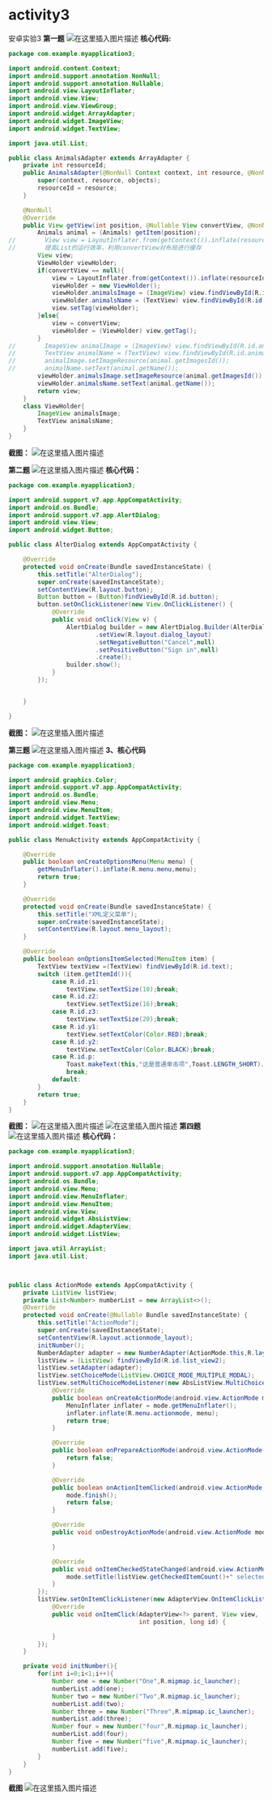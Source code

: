 # activity3
安卓实验3
**第一题**
![在这里插入图片描述](https://img-blog.csdnimg.cn/20190408225034471.jpg?x-oss-process=image/watermark,type_ZmFuZ3poZW5naGVpdGk,shadow_10,text_aHR0cHM6Ly9ibG9nLmNzZG4ubmV0L3dhbmdiaW5fMTAxMg==,size_16,color_FFFFFF,t_70)
**核心代码:**

```java
package com.example.myapplication3;

import android.content.Context;
import android.support.annotation.NonNull;
import android.support.annotation.Nullable;
import android.view.LayoutInflater;
import android.view.View;
import android.view.ViewGroup;
import android.widget.ArrayAdapter;
import android.widget.ImageView;
import android.widget.TextView;

import java.util.List;

public class AnimalsAdapter extends ArrayAdapter {
    private int resourceId;
    public AnimalsAdapter(@NonNull Context context, int resource, @NonNull List<Animals> objects) {
        super(context, resource, objects);
        resourceId = resource;
    }

    @NonNull
    @Override
    public View getView(int position, @Nullable View convertView, @NonNull ViewGroup parent) {
        Animals animal = (Animals) getItem(position);
//        View view = LayoutInflater.from(getContext()).inflate(resourceId,parent,false);
//        提高List的运行效率，利用convertView对布局进行缓存
        View view;
        ViewHolder viewHolder;
        if(convertView == null){
            view = LayoutInflater.from(getContext()).inflate(resourceId,parent,false);
            viewHolder = new ViewHolder();
            viewHolder.animalsImage = (ImageView) view.findViewById(R.id.animals_image);
            viewHolder.animalsName = (TextView) view.findViewById(R.id.animals_name);
            view.setTag(viewHolder);
        }else{
            view = convertView;
            viewHolder = (ViewHolder) view.getTag();
        }
//        ImageView animalImage = (ImageView) view.findViewById(R.id.animals_image);
//        TextView animalName = (TextView) view.findViewById(R.id.animals_name);
//        animalImage.setImageResource(animal.getImagesId());
//        animalName.setText(animal.getName());
        viewHolder.animalsImage.setImageResource(animal.getImagesId());
        viewHolder.animalsName.setText(animal.getName());
        return view;
    }
    class ViewHolder{
        ImageView animalsImage;
        TextView animalsName;
    }
}
```

**截图：**
![在这里插入图片描述](https://img-blog.csdnimg.cn/20190408220118246.png?x-oss-process=image/watermark,type_ZmFuZ3poZW5naGVpdGk,shadow_10,text_aHR0cHM6Ly9ibG9nLmNzZG4ubmV0L3dhbmdiaW5fMTAxMg==,size_16,color_FFFFFF,t_70)

**第二题**
![在这里插入图片描述](https://img-blog.csdnimg.cn/20190408220407402.png?x-oss-process=image/watermark,type_ZmFuZ3poZW5naGVpdGk,shadow_10,text_aHR0cHM6Ly9ibG9nLmNzZG4ubmV0L3dhbmdiaW5fMTAxMg==,size_16,color_FFFFFF,t_70)
**核心代码：**
```java
package com.example.myapplication3;

import android.support.v7.app.AppCompatActivity;
import android.os.Bundle;
import android.support.v7.app.AlertDialog;
import android.view.View;
import android.widget.Button;

public class AlterDialog extends AppCompatActivity {

    @Override
    protected void onCreate(Bundle savedInstanceState) {
        this.setTitle("AlterDialog");
        super.onCreate(savedInstanceState);
        setContentView(R.layout.button);
        Button button = (Button)findViewById(R.id.button);
        button.setOnClickListener(new View.OnClickListener() {
            @Override
            public void onClick(View v) {
                AlertDialog builder = new AlertDialog.Builder(AlterDialog.this)
                        .setView(R.layout.dialog_layout)
                        .setNegativeButton("Cancel",null)
                        .setPositiveButton("Sign in",null)
                        .create();
                builder.show();
            }
        });


    }

}

```
**截图：**
![在这里插入图片描述](https://img-blog.csdnimg.cn/20190408220522911.png?x-oss-process=image/watermark,type_ZmFuZ3poZW5naGVpdGk,shadow_10,text_aHR0cHM6Ly9ibG9nLmNzZG4ubmV0L3dhbmdiaW5fMTAxMg==,size_16,color_FFFFFF,t_70)

**第三题**
![在这里插入图片描述](https://img-blog.csdnimg.cn/20190408220752440.png?x-oss-process=image/watermark,type_ZmFuZ3poZW5naGVpdGk,shadow_10,text_aHR0cHM6Ly9ibG9nLmNzZG4ubmV0L3dhbmdiaW5fMTAxMg==,size_16,color_FFFFFF,t_70)
**3、核心代码**
```java
package com.example.myapplication3;

import android.graphics.Color;
import android.support.v7.app.AppCompatActivity;
import android.os.Bundle;
import android.view.Menu;
import android.view.MenuItem;
import android.widget.TextView;
import android.widget.Toast;

public class MenuActivity extends AppCompatActivity {

    @Override
    public boolean onCreateOptionsMenu(Menu menu) {
        getMenuInflater().inflate(R.menu.menu,menu);
        return true;
    }

    @Override
    protected void onCreate(Bundle savedInstanceState) {
        this.setTitle("XML定义菜单");
        super.onCreate(savedInstanceState);
        setContentView(R.layout.menu_layout);
    }

    @Override
    public boolean onOptionsItemSelected(MenuItem item) {
        TextView textView =(TextView) findViewById(R.id.text);
        switch (item.getItemId()){
            case R.id.z1:
                textView.setTextSize(10);break;
            case R.id.z2:
                textView.setTextSize(16);break;
            case R.id.z3:
                textView.setTextSize(20);break;
            case R.id.y1:
                textView.setTextColor(Color.RED);break;
            case R.id.y2:
                textView.setTextColor(Color.BLACK);break;
            case R.id.p:
                Toast.makeText(this,"这是普通单击项",Toast.LENGTH_SHORT).show();
                break;
            default:
        }
        return true;
    }
}
```
**截图：**
![在这里插入图片描述](https://img-blog.csdnimg.cn/20190408221032125.png?x-oss-process=image/watermark,type_ZmFuZ3poZW5naGVpdGk,shadow_10,text_aHR0cHM6Ly9ibG9nLmNzZG4ubmV0L3dhbmdiaW5fMTAxMg==,size_16,color_FFFFFF,t_70)
![在这里插入图片描述](https://img-blog.csdnimg.cn/20190408221049503.png?x-oss-process=image/watermark,type_ZmFuZ3poZW5naGVpdGk,shadow_10,text_aHR0cHM6Ly9ibG9nLmNzZG4ubmV0L3dhbmdiaW5fMTAxMg==,size_16,color_FFFFFF,t_70)
**第四题**
![在这里插入图片描述](https://img-blog.csdnimg.cn/20190408221250834.png?x-oss-process=image/watermark,type_ZmFuZ3poZW5naGVpdGk,shadow_10,text_aHR0cHM6Ly9ibG9nLmNzZG4ubmV0L3dhbmdiaW5fMTAxMg==,size_16,color_FFFFFF,t_70)
**核心代码：**
```java
package com.example.myapplication3;

import android.support.annotation.Nullable;
import android.support.v7.app.AppCompatActivity;
import android.os.Bundle;
import android.view.Menu;
import android.view.MenuInflater;
import android.view.MenuItem;
import android.view.View;
import android.widget.AbsListView;
import android.widget.AdapterView;
import android.widget.ListView;

import java.util.ArrayList;
import java.util.List;



public class ActionMode extends AppCompatActivity {
    private ListView listView;
    private List<Number> numberList = new ArrayList<>();
    @Override
    protected void onCreate(@Nullable Bundle savedInstanceState) {
        this.setTitle("ActionMode");
        super.onCreate(savedInstanceState);
        setContentView(R.layout.actionmode_layout);
        initNumber();
        NumberAdapter adapter = new NumberAdapter(ActionMode.this,R.layout.number_layout,numberList);
        listView = (ListView) findViewById(R.id.list_view2);
        listView.setAdapter(adapter);
        listView.setChoiceMode(ListView.CHOICE_MODE_MULTIPLE_MODAL);
        listView.setMultiChoiceModeListener(new AbsListView.MultiChoiceModeListener() {
            @Override
            public boolean onCreateActionMode(android.view.ActionMode mode, Menu menu) {
                MenuInflater inflater = mode.getMenuInflater();
                inflater.inflate(R.menu.actionmode, menu);
                return true;
            }

            @Override
            public boolean onPrepareActionMode(android.view.ActionMode mode, Menu menu) {
                return false;
            }

            @Override
            public boolean onActionItemClicked(android.view.ActionMode mode, MenuItem item) {
                mode.finish();
                return false;
            }

            @Override
            public void onDestroyActionMode(android.view.ActionMode mode) {

            }

            @Override
            public void onItemCheckedStateChanged(android.view.ActionMode mode, int position, long id, boolean checked) {
                mode.setTitle(listView.getCheckedItemCount()+" selected");
            }
        });
        listView.setOnItemClickListener(new AdapterView.OnItemClickListener() {
            @Override
            public void onItemClick(AdapterView<?> parent, View view,
                                    int position, long id) {

            }
        });
    }

    private void initNumber(){
        for(int i=0;i<1;i++){
            Number one = new Number("One",R.mipmap.ic_launcher);
            numberList.add(one);
            Number two = new Number("Two",R.mipmap.ic_launcher);
            numberList.add(two);
            Number three = new Number("Three",R.mipmap.ic_launcher);
            numberList.add(three);
            Number four = new Number("four",R.mipmap.ic_launcher);
            numberList.add(four);
            Number five = new Number("five",R.mipmap.ic_launcher);
            numberList.add(five);
        }
    }
}
```
**截图**
![在这里插入图片描述](https://img-blog.csdnimg.cn/20190408221540385.png?x-oss-process=image/watermark,type_ZmFuZ3poZW5naGVpdGk,shadow_10,text_aHR0cHM6Ly9ibG9nLmNzZG4ubmV0L3dhbmdiaW5fMTAxMg==,size_16,color_FFFFFF,t_70)
